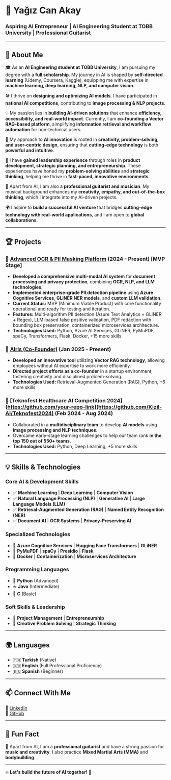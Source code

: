 # 🚀 Yağız Can Akay

### Aspiring AI Entrepreneur | AI Engineering Student at TOBB University | Professional Guitarist

---

## 🌟 About Me

🎓 As an **AI Engineering student at TOBB University**, I am pursuing my degree with a **full scholarship**. My journey in AI is shaped by **self-directed learning** (Udemy, Coursera, Kaggle), equipping me with expertise in **machine learning, deep learning, NLP, and computer vision**.

🛠️ I thrive on **designing and optimizing AI models**. I have participated in **national AI competitions**, contributing to **image processing & NLP projects**.

💡 My passion lies in **building AI-driven solutions** that enhance **efficiency, accessibility, and real-world impact**. Currently, I am **co-founding a Vector RAG-based platform**, simplifying **information retrieval and workflow automation** for non-technical users.

🚀 My approach to **AI innovation** is rooted in **creativity, problem-solving, and user-centric design**, ensuring that **cutting-edge technology** is both **powerful and intuitive**.

👥 I have **gained leadership experience** through roles in **product development, strategic planning, and entrepreneurship**. These experiences have honed my **problem-solving abilities** and **strategic thinking**, helping me thrive in **fast-paced, innovative environments**.

🎸 Apart from AI, I am also a **professional guitarist and musician**. My musical background enhances my **creativity, empathy, and out-of-the-box thinking**, which I integrate into my AI-driven projects.

🌍 I aspire to **build a successful AI venture** that bridges **cutting-edge technology with real-world applications**, and I am open to **global collaborations**.

---

## 🏆 Projects

### 🔹 [Advanced OCR & PII Masking Platform](https://github.com/yahocan/ocrpii) (2024 - Present) **[MVP Stage]**

- **Developed a comprehensive multi-modal AI system** for **document processing and privacy protection**, combining **OCR, NLP, and LLM technologies**.
- **Implemented enterprise-grade PII detection pipeline** using **Azure Cognitive Services**, **GLiNER NER models**, and **custom LLM validation**.
- **Current Status:** MVP (Minimum Viable Product) with core functionality operational and ready for testing and iteration.
- **Features:** Multi-algorithm PII detection (Azure Text Analytics + GLiNER + Regex), LLM-based false positive validation, PDF redaction with bounding box preservation, containerized microservices architecture.
- **Technologies Used:** Python, Azure AI Services, GLiNER, PyMuPDF, spaCy, Transformers, Flask, Docker, +15 more skills

### 🔹 [Alris (Co-Founder)](https://github.com/your-repo-link) (Jan 2025 - Present)

- **Developed an innovative tool** utilizing **Vector RAG technology**, allowing employees without AI expertise to work more efficiently.
- **Directed project efforts as a co-founder** in a startup environment, fostering creativity and disciplined problem-solving.
- **Technologies Used:** Retrieval-Augmented Generation (RAG), Python, +6 more skills

### 🔹 [Teknofest Healthcare AI Competition 2024](https://github.com/your-repo-link](https://github.com/Kizil-AI/Teknofest2024) (Feb 2024 - Aug 2024)

- Collaborated in a **multidisciplinary team** to develop **AI models** using **image processing and NLP techniques**.
- Overcame early-stage learning challenges to help our team rank **in the top 150 out of 550+ teams**.
- **Technologies Used:** Python, Deep Learning, +5 more skills

---

## 💡 Skills & Technologies

### **Core AI & Development Skills**

- ✅ **Machine Learning** | **Deep Learning** | **Computer Vision**
- ✅ **Natural Language Processing (NLP)** | **Generative AI** | **Large Language Models (LLM)**
- ✅ **Retrieval-Augmented Generation (RAG)** | **Named Entity Recognition (NER)**
- ✅ **Document AI** | **OCR Systems** | **Privacy-Preserving AI**

### **Specialized Technologies**

- 🔬 **Azure Cognitive Services** | **Hugging Face Transformers** | **GLiNER**
- 🔬 **PyMuPDF** | **spaCy** | **Presidio** | **Flask**
- 🔬 **Docker** | **Containerization** | **Microservices Architecture**

### **Programming Languages**

- 🐍 **Python** (Advanced)
- ☕ **Java** (Intermediate)
- 🔣 **C** (Basic)

### **Soft Skills & Leadership**

- 🚀 **Project Management** | **Entrepreneurship**
- 🎯 **Creative Problem Solving** | **Strategic Thinking**

---

## 🌍 Languages

- 🇹🇷 **Turkish** (Native)
- 🇬🇧 **English** (Full Professional Proficiency)
- 🇪🇸 **Spanish** (Beginner)

---

## 📫 Connect With Me

🔗 [LinkedIn](https://linkedin.com/in/yağız-can-akay-740255308/)  
🔗 [GitHub](https://github.com/yahocan)

---

## 🎵 Fun Fact

🎸 Apart from AI, I am a **professional guitarist** and have a strong passion for **music and creativity**. I also practice **Mixed Martial Arts (MMA)** and **bodybuilding**.

---

🔥 **Let's build the future of AI together!** 🚀

